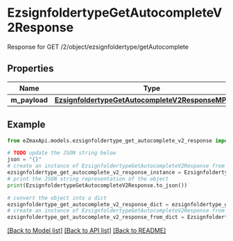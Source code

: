 # EzsignfoldertypeGetAutocompleteV2Response

Response for GET /2/object/ezsignfoldertype/getAutocomplete

## Properties

Name | Type | Description | Notes
------------ | ------------- | ------------- | -------------
**m_payload** | [**EzsignfoldertypeGetAutocompleteV2ResponseMPayload**](EzsignfoldertypeGetAutocompleteV2ResponseMPayload.md) |  | 

## Example

```python
from eZmaxApi.models.ezsignfoldertype_get_autocomplete_v2_response import EzsignfoldertypeGetAutocompleteV2Response

# TODO update the JSON string below
json = "{}"
# create an instance of EzsignfoldertypeGetAutocompleteV2Response from a JSON string
ezsignfoldertype_get_autocomplete_v2_response_instance = EzsignfoldertypeGetAutocompleteV2Response.from_json(json)
# print the JSON string representation of the object
print(EzsignfoldertypeGetAutocompleteV2Response.to_json())

# convert the object into a dict
ezsignfoldertype_get_autocomplete_v2_response_dict = ezsignfoldertype_get_autocomplete_v2_response_instance.to_dict()
# create an instance of EzsignfoldertypeGetAutocompleteV2Response from a dict
ezsignfoldertype_get_autocomplete_v2_response_from_dict = EzsignfoldertypeGetAutocompleteV2Response.from_dict(ezsignfoldertype_get_autocomplete_v2_response_dict)
```
[[Back to Model list]](../README.md#documentation-for-models) [[Back to API list]](../README.md#documentation-for-api-endpoints) [[Back to README]](../README.md)


